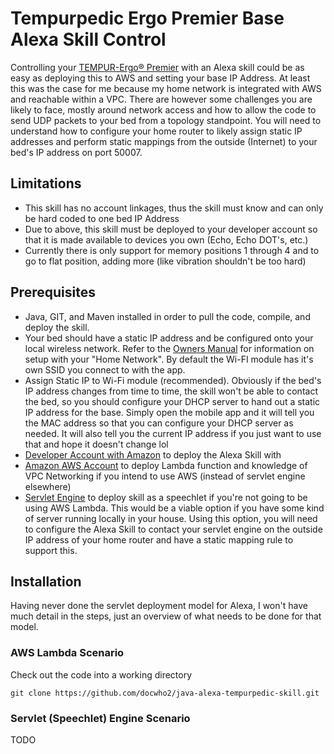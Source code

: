 # Tempurpedic Ergo Premier Base Alexa Skill Control

Controlling your [TEMPUR-Ergo® Premier](https://www.tempurpedic.com/bases-and-foundations/tempur-ergo-premier/) with an Alexa skill could be as
easy as deploying this to AWS and setting your base IP Address.  At least this was the case for me because my home network is integrated with AWS
and reachable within a VPC.
There are however some challenges you are likely to face, mostly around network access and how to allow the code to send UDP packets to your bed
from a topology standpoint.  You will need to understand how to configure your home router to likely assign static IP addresses and perform static
mappings from the outside (Internet) to your bed's IP address on port 50007.

## Limitations

* This skill has no account linkages, thus the skill must know and can only be hard coded to one bed IP Address
* Due to above, this skill must be deployed to your developer account so that it is made available to devices you own (Echo, Echo DOT's, etc.) 
* Currently there is only support for memory positions 1 through 4 and to go to flat position, adding more (like vibration shouldn't be too hard)

## Prerequisites
* Java, GIT, and Maven installed in order to pull the code, compile, and deploy the skill.
* Your bed should have a static IP address and be configured onto your local wireless network. 
Refer to the [Owners Manual](https://www.tempurpedic.com/documents/9/Tempur_Ergo_Premier_Owners_Manual.pdf) for information on setup with your
"Home Network".  By default the Wi-FI module has it's own SSID you connect to with the app.
* Assign Static IP to Wi-Fi module (recommended).  Obviously if the bed's IP address changes from time to time, the skill won't be able to contact
the bed, so you should configure your DHCP server to hand out a static IP address for the base.  Simply open the mobile app and it will tell you the
MAC address so that you can configure your DHCP server as needed.  It will also tell you the current IP address if you just want to use that and hope
it doesn't change lol
* [Developer Account with Amazon](https://developer.amazon.com) to deploy the Alexa Skill with
* [Amazon AWS Account](https://aws.amazon.com) to deploy Lambda function and knowledge of VPC Networking if you intend to use AWS (instead of servlet engine elsewhere)
* [Servlet Engine](http://www.servlets.com/engines/) to deploy skill as a speechlet if you're not going to be using AWS Lambda.  This would be a viable
option if you have some kind of server running locally in your house.  Using this option, you will need to configure the Alexa Skill to contact your
servlet engine on the outside IP address of your home router and have a static mapping rule to support this.


## Installation

Having never done the servlet deployment model for Alexa, I won't have much detail in the steps, just an overview of what needs to be done for that model.

### AWS Lambda Scenario

Check out the code into a working directory
```
git clone https://github.com/docwho2/java-alexa-tempurpedic-skill.git 
```


### Servlet (Speechlet) Engine Scenario

TODO